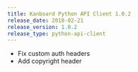 ```yaml
---
title: Kanboard Python API Client 1.0.2
release_date: 2018-02-21
release_version: 1.0.2
release_type: python-api-client
---
```


* Fix custom auth headers
* Add copyright header
